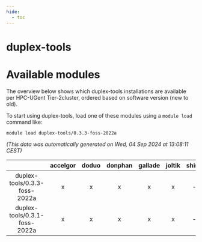 ```yaml
---
hide:
  - toc
---
```


duplex-tools
============

# Available modules


The overview below shows which duplex-tools installations are available per HPC-UGent Tier-2cluster, ordered based on software version (new to old).

To start using duplex-tools, load one of these modules using a `module load` command like:

```shell
module load duplex-tools/0.3.3-foss-2022a
```

*(This data was automatically generated on Wed, 04 Sep 2024 at 13:08:11 CEST)*  

| |accelgor|doduo|donphan|gallade|joltik|shinx|skitty|
| :---: | :---: | :---: | :---: | :---: | :---: | :---: | :---: |
|duplex-tools/0.3.3-foss-2022a|x|x|x|x|x|-|x|
|duplex-tools/0.3.1-foss-2022a|x|x|x|x|x|-|x|
